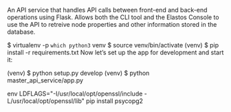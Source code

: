 An API service that handles API calls between front-end and back-end operations using Flask. Allows both the CLI tool and the Elastos Console to use the API to retreive node properties and other information stored in the database.

$ virtualenv -p `which python3` venv
$ source venv/bin/activate
(venv) $ pip install -r requirements.txt
Now let’s set up the app for development and start it:

(venv) $ python setup.py develop
(venv) $ python master_api_service/app.py


env LDFLAGS="-I/usr/local/opt/openssl/include -L/usr/local/opt/openssl/lib" pip install psycopg2

